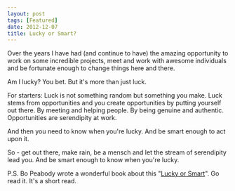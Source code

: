 ```yaml
---
layout: post
tags: [Featured]
date: 2012-12-07
title: Lucky or Smart?
---
```

Over the years I have had (and continue to have) the amazing opportunity to work on some incredible projects, meet and work with awesome individuals and be fortunate enough to change things here and there.

Am I lucky? You bet. But it's more than just luck.

For starters: Luck is not something random but something you make. Luck stems from opportunities and you create opportunities by putting yourself out there. By meeting and helping people. By being genuine and authentic. Opportunities are serendipity at work.

And then you need to know when you're lucky. And be smart enough to act upon it.

So - get out there, make rain, be a mensch and let the stream of serendipity lead you. And be smart enough to know when you're lucky.

P.S. Bo Peabody wrote a wonderful book about this "[Lucky or Smart](http://www.amazon.com/Lucky-Or-Smart-First-Time-Entrepreneur/dp/1439210101/ref=sr_1_1?ie=UTF8&qid=1354912733&sr=8-1&keywords=lucky+or+smart)". Go read it. It's a short read.

